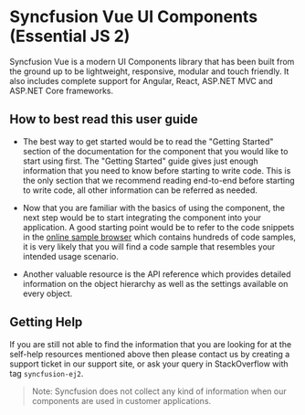 # Syncfusion Vue UI Components (Essential JS 2)

Syncfusion Vue is a modern UI Components library that has been built from the ground up to be lightweight, responsive, modular and touch friendly. It also includes complete support for Angular, React, ASP.NET MVC and ASP.NET Core frameworks.

## How to best read this user guide

* The best way to get started would be to read the "Getting Started" section
of the documentation for the component that you would like to start using first.
The "Getting Started" guide gives just enough information that you need to know
before starting to write code. This is the only section that we recommend reading
end-to-end before starting to write code, all other information can be referred as needed.

* Now that you are familiar with the basics of using the component, the next
step would be to start integrating the component into your application.
A good starting point would be to refer to the code snippets in the
[online sample browser](http://ej2.syncfusion.com/vue/demos/) which contains
hundreds of code samples, it is very likely that you will find a code sample that
resembles your intended usage scenario.

* Another valuable resource is the API reference which provides detailed information
on the object hierarchy as well as the settings available on every object.

## Getting Help

If you are still not able to find the information that you are looking for at the
self-help resources mentioned above then please contact us by creating a support
ticket in our support site, or ask your query in StackOverflow with tag `syncfusion-ej2`.

>Note: Syncfusion does not collect any kind of information when our components are used in customer applications.